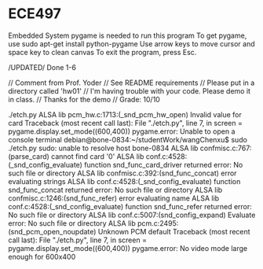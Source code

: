 # ECE497
Embedded System
pygame is needed to run this program
To get pygame, use sudo apt-get install python-pygame
Use arrow keys to move cursor and space key to clean canvas
To exit the program, press Esc.

/UPDATED/
Done 1-6

// Comment from Prof. Yoder
// See README requirements
// Please put in a directory called 'hw01'
// I'm having trouble with your code.  Please demo it in class.
//   Thanks for the demo
// Grade:  10/10

./etch.py 
ALSA lib pcm_hw.c:1713:(_snd_pcm_hw_open) Invalid value for card
Traceback (most recent call last):
  File "./etch.py", line 7, in <module>
    screen = pygame.display.set_mode((600,400))
pygame.error: Unable to open a console terminal
debian@bone-0834:~/studentWork/wangChenxu$ sudo ./etch.py 
sudo: unable to resolve host bone-0834
ALSA lib confmisc.c:767:(parse_card) cannot find card '0'
ALSA lib conf.c:4528:(_snd_config_evaluate) function snd_func_card_driver returned error: No such file or directory
ALSA lib confmisc.c:392:(snd_func_concat) error evaluating strings
ALSA lib conf.c:4528:(_snd_config_evaluate) function snd_func_concat returned error: No such file or directory
ALSA lib confmisc.c:1246:(snd_func_refer) error evaluating name
ALSA lib conf.c:4528:(_snd_config_evaluate) function snd_func_refer returned error: No such file or directory
ALSA lib conf.c:5007:(snd_config_expand) Evaluate error: No such file or directory
ALSA lib pcm.c:2495:(snd_pcm_open_noupdate) Unknown PCM default
Traceback (most recent call last):
  File "./etch.py", line 7, in <module>
    screen = pygame.display.set_mode((600,400))
pygame.error: No video mode large enough for 600x400
